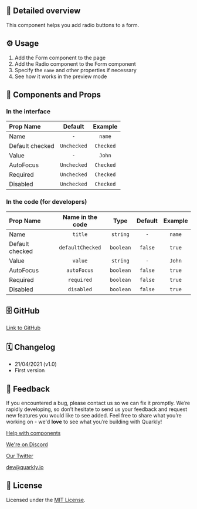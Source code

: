 ## 📖 Detailed overview

This component helps you add radio buttons to a form.

## ⚙️ Usage

1.  Add the Form component to the page
2.  Add the Radio component to the Form component
3.  Specify the `name` and other properties if necessary
4.  See how it works in the preview mode

## 🧩 Components and Props

### In the interface

| Prop Name       |   Default   |  Example  |
| :-------------- | :---------: | :-------: |
| Name            |     `-`     |  `name`   |
| Default checked | `Unchecked` | `Checked` |
| Value           |     `-`     |  `John`   |
| AutoFocus       | `Unchecked` | `Checked` |
| Required        | `Unchecked` | `Checked` |
| Disabled        | `Unchecked` | `Checked` |

### In the code (for developers)

| Prop Name       | Name in the code |   Type    | Default | Example |
| :-------------- | :--------------: | :-------: | :-----: | :-----: |
| Name            |     `title`      | `string`  |   `-`   | `name`  |
| Default checked | `defaultChecked` | `boolean` | `false` | `true`  |
| Value           |     `value`      | `string`  |   `-`   | `John`  |
| AutoFocus       |   `autoFocus`    | `boolean` | `false` | `true`  |
| Required        |    `required`    | `boolean` | `false` | `true`  |
| Disabled        |    `disabled`    | `boolean` | `false` | `true`  |

## 🗄 GitHub

[Link to GitHub](https://github.com/quarkly/community-kit/blob/master/src/Radio/Radio.js)

## 🗓 Changelog

-   21/04/2021 (v1.0)
-   First version

## 📮 Feedback

If you encountered a bug, please contact us so we can fix it promptly. We’re rapidly developing, so don’t hesitate to send us your feedback and request new features you would like to see added. Feel free to share what you’re working on - we'd **love** to see what you’re building with Quarkly!

[Help with components](https://community.quarkly.io/c/requests/11)

[We're on Discord](https://discord.gg/f9KhSMGX)

[Our Twitter](https://twitter.com/quarklyapp)

[dev@quarkly.io](mailto:dev@quarkly.io)

## 📝 License

Licensed under the [MIT License](https://raw.githubusercontent.com/quarkly/community-kit/master/LICENSE).
